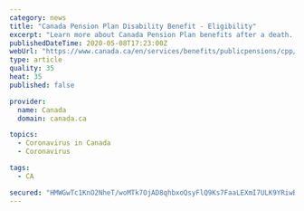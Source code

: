 ```yaml
---
category: news
title: "Canada Pension Plan Disability Benefit - Eligibility"
excerpt: "Learn more about Canada Pension Plan benefits after a death. If you are eligible for more than one CPP benefit If you are eligible for both a CPP survivor's benefit and a disability pension, they will be combined into a single monthly payment."
publishedDateTime: 2020-05-08T17:23:00Z
webUrl: "https://www.canada.ca/en/services/benefits/publicpensions/cpp/cpp-disability-benefit/eligibility.html"
type: article
quality: 35
heat: 35
published: false

provider:
  name: Canada
  domain: canada.ca

topics:
  - Coronavirus in Canada
  - Coronavirus

tags:
  - CA

secured: "HMWGwTc1KnO2NheT/woMTk7OjAD8qhbxoQsyFlQ9Ks7FaaLEXmI7ULK9YRiwBr8ygXQDnKKaZPHPI8gvxpv6Tl+ZF2NDInLsOh7TOIpALqM0KPixV72HyhrNTu/LEXjNaQPpceKI9arWsvQu/iFQjNxoh6Yv60MOuFdPkxdLys/mTmpayYjZRydIXjPOmTIIse13ebBnYFmfTfi8ZOl09qf8aBfyM7zI/zmMJFTdjG47pDkTFp29yb3D0emFzuRiKXcXbu3w+plWm69YRxdLfl9P4DhgamuVDpZ5P+N6TTs0H7no+A6OW0srdO/A55mM;sWwTAP3xZXnO7P6GDOxQRw=="
---
```


